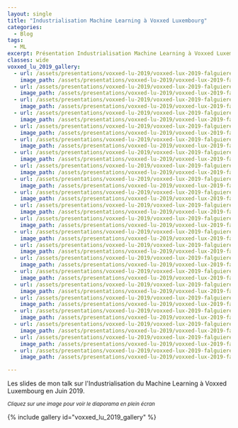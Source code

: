 ```yaml
---
layout: single
title: "Industrialisation Machine Learning à Voxxed Luxembourg"
categories:
  - Blog
tags:
  - ML
excerpt: Présentation Industrialisation Machine Learning à Voxxed Luxembourg
classes: wide
voxxed_lu_2019_gallery:
  - url: /assets/presentations/voxxed-lu-2019/voxxed-lux-2019-falguiere/voxxed-lux-2019-falguiere.001.png
    image_path: /assets/presentations/voxxed-lu-2019/voxxed-lux-2019-falguiere/voxxed-lux-2019-falguiere.001.png
  - url: /assets/presentations/voxxed-lu-2019/voxxed-lux-2019-falguiere/voxxed-lux-2019-falguiere.002.png
    image_path: /assets/presentations/voxxed-lu-2019/voxxed-lux-2019-falguiere/voxxed-lux-2019-falguiere.002.png
  - url: /assets/presentations/voxxed-lu-2019/voxxed-lux-2019-falguiere/voxxed-lux-2019-falguiere.003.png
    image_path: /assets/presentations/voxxed-lu-2019/voxxed-lux-2019-falguiere/voxxed-lux-2019-falguiere.003.png
  - url: /assets/presentations/voxxed-lu-2019/voxxed-lux-2019-falguiere/voxxed-lux-2019-falguiere.004.png
    image_path: /assets/presentations/voxxed-lu-2019/voxxed-lux-2019-falguiere/voxxed-lux-2019-falguiere.004.png
  - url: /assets/presentations/voxxed-lu-2019/voxxed-lux-2019-falguiere/voxxed-lux-2019-falguiere.005.png
    image_path: /assets/presentations/voxxed-lu-2019/voxxed-lux-2019-falguiere/voxxed-lux-2019-falguiere.005.png
  - url: /assets/presentations/voxxed-lu-2019/voxxed-lux-2019-falguiere/voxxed-lux-2019-falguiere.006.png
    image_path: /assets/presentations/voxxed-lu-2019/voxxed-lux-2019-falguiere/voxxed-lux-2019-falguiere.006.png
  - url: /assets/presentations/voxxed-lu-2019/voxxed-lux-2019-falguiere/voxxed-lux-2019-falguiere.007.png
    image_path: /assets/presentations/voxxed-lu-2019/voxxed-lux-2019-falguiere/voxxed-lux-2019-falguiere.007.png
  - url: /assets/presentations/voxxed-lu-2019/voxxed-lux-2019-falguiere/voxxed-lux-2019-falguiere.008.png
    image_path: /assets/presentations/voxxed-lu-2019/voxxed-lux-2019-falguiere/voxxed-lux-2019-falguiere.008.png
  - url: /assets/presentations/voxxed-lu-2019/voxxed-lux-2019-falguiere/voxxed-lux-2019-falguiere.009.png
    image_path: /assets/presentations/voxxed-lu-2019/voxxed-lux-2019-falguiere/voxxed-lux-2019-falguiere.009.png
  - url: /assets/presentations/voxxed-lu-2019/voxxed-lux-2019-falguiere/voxxed-lux-2019-falguiere.010.png
    image_path: /assets/presentations/voxxed-lu-2019/voxxed-lux-2019-falguiere/voxxed-lux-2019-falguiere.010.png
  - url: /assets/presentations/voxxed-lu-2019/voxxed-lux-2019-falguiere/voxxed-lux-2019-falguiere.011.png
    image_path: /assets/presentations/voxxed-lu-2019/voxxed-lux-2019-falguiere/voxxed-lux-2019-falguiere.011.png
  - url: /assets/presentations/voxxed-lu-2019/voxxed-lux-2019-falguiere/voxxed-lux-2019-falguiere.012.png
    image_path: /assets/presentations/voxxed-lu-2019/voxxed-lux-2019-falguiere/voxxed-lux-2019-falguiere.012.png
  - url: /assets/presentations/voxxed-lu-2019/voxxed-lux-2019-falguiere/voxxed-lux-2019-falguiere.013.png
    image_path: /assets/presentations/voxxed-lu-2019/voxxed-lux-2019-falguiere/voxxed-lux-2019-falguiere.013.png
  - url: /assets/presentations/voxxed-lu-2019/voxxed-lux-2019-falguiere/voxxed-lux-2019-falguiere.014.png
    image_path: /assets/presentations/voxxed-lu-2019/voxxed-lux-2019-falguiere/voxxed-lux-2019-falguiere.014.png
  - url: /assets/presentations/voxxed-lu-2019/voxxed-lux-2019-falguiere/voxxed-lux-2019-falguiere.015.png
    image_path: /assets/presentations/voxxed-lu-2019/voxxed-lux-2019-falguiere/voxxed-lux-2019-falguiere.015.png
  - url: /assets/presentations/voxxed-lu-2019/voxxed-lux-2019-falguiere/voxxed-lux-2019-falguiere.016.png
    image_path: /assets/presentations/voxxed-lu-2019/voxxed-lux-2019-falguiere/voxxed-lux-2019-falguiere.016.png
  - url: /assets/presentations/voxxed-lu-2019/voxxed-lux-2019-falguiere/voxxed-lux-2019-falguiere.017.png
    image_path: /assets/presentations/voxxed-lu-2019/voxxed-lux-2019-falguiere/voxxed-lux-2019-falguiere.017.png
  - url: /assets/presentations/voxxed-lu-2019/voxxed-lux-2019-falguiere/voxxed-lux-2019-falguiere.018.png
    image_path: /assets/presentations/voxxed-lu-2019/voxxed-lux-2019-falguiere/voxxed-lux-2019-falguiere.018.png
  - url: /assets/presentations/voxxed-lu-2019/voxxed-lux-2019-falguiere/voxxed-lux-2019-falguiere.019.png
    image_path: /assets/presentations/voxxed-lu-2019/voxxed-lux-2019-falguiere/voxxed-lux-2019-falguiere.019.png
  - url: /assets/presentations/voxxed-lu-2019/voxxed-lux-2019-falguiere/voxxed-lux-2019-falguiere.020.png
    image_path: /assets/presentations/voxxed-lu-2019/voxxed-lux-2019-falguiere/voxxed-lux-2019-falguiere.020.png
  - url: /assets/presentations/voxxed-lu-2019/voxxed-lux-2019-falguiere/voxxed-lux-2019-falguiere.021.png
    image_path: /assets/presentations/voxxed-lu-2019/voxxed-lux-2019-falguiere/voxxed-lux-2019-falguiere.021.png
  - url: /assets/presentations/voxxed-lu-2019/voxxed-lux-2019-falguiere/voxxed-lux-2019-falguiere.022.png
    image_path: /assets/presentations/voxxed-lu-2019/voxxed-lux-2019-falguiere/voxxed-lux-2019-falguiere.022.png

---
```

Les slides de mon talk sur l'Industrialisation du Machine Learning à Voxxed Luxembourg en Juin 2019.

<small><i>Cliquez sur une image pour voir le diaporama en plein écran</i></small>

{% include gallery id="voxxed_lu_2019_gallery"  %}
